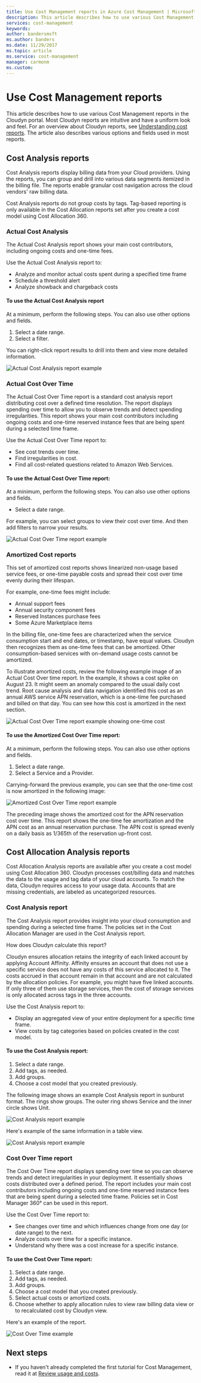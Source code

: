 ```yaml
---
title: Use Cost Management reports in Azure Cost Management | Microsoft Docs
description: This article describes how to use various Cost Management reports in the Cloudyn portal.
services: cost-management
keywords:
author: bandersmsft
ms.author: banders
ms.date: 11/29/2017
ms.topic: article
ms.service: cost-management
manager: carmonm
ms.custom:
---
```


# Use Cost Management reports

This article describes how to use various Cost Management reports in the Cloudyn portal. Most Cloudyn reports are intuitive and have a uniform look and feel. For an overview about Cloudyn reports, see [Understanding cost reports](understading-cost-reports.md). The article also describes various options and fields used in most reports.

## Cost Analysis reports

Cost Analysis reports display billing data from your Cloud providers. Using the reports, you can group and drill into various data segments itemized in the billing file. The reports enable granular cost navigation across the cloud vendors' raw billing data.

Cost Analysis reports do not group costs by tags. Tag-based reporting is only available in the Cost Allocation reports set after you create a cost model using Cost Allocation 360.

### Actual Cost Analysis

The Actual Cost Analysis report shows your main cost contributors, including ongoing costs and one-time fees.

 Use the Actual Cost Analysis report to:

- Analyze and monitor actual costs spent during a specified time frame
- Schedule a threshold alert
- Analyze showback and chargeback costs

#### To use the Actual Cost Analysis report

At a minimum, perform the following steps. You can also use other options and fields.

1. Select a date range.
2. Select a filter.

You can right-click report results to drill into them and view more detailed information.

![Actual Cost Analysis report example](./media/use-reports/actual-cost-analysis.png)

### Actual Cost Over Time

The Actual Cost Over Time report is a standard cost analysis report distributing cost over a defined time resolution. The report displays spending over time to allow you to observe trends and detect spending irregularities. This report shows your main cost contributors including ongoing costs and one-time reserved instance fees that are being spent during a selected time frame.

Use the Actual Cost Over Time report to:

- See cost trends over time.
- Find irregularities in cost.
- Find all cost-related questions related to Amazon Web Services.

#### To use the Actual Cost Over Time report:

At a minimum, perform the following steps. You can also use other options and fields.

- Select a date range.

For example, you can select groups to view their cost over time. And then add filters to narrow your results.

![Actual Cost Over Time report example](./media/use-reports/actual-cost-over-time.png)



### Amortized Cost reports

This set of amortized cost reports shows linearized non-usage based service fees, or one-time payable costs and spread their cost over time evenly during their lifespan.

For example, one-time fees might include:

- Annual support fees
- Annual security component fees
- Reserved Instances purchase fees
- Some Azure Marketplace items

In the billing file, one-time fees are characterized when the service consumption start and end dates, or timestamp, have equal values. Cloudyn then recognizes them as one-time fees that can be amortized. Other consumption-based services with on-demand usage costs cannot be amortized.

To illustrate amortized costs, review the following example image of an Actual Cost Over time report. In the example, it shows a cost spike on August 23. It might seem an anomaly compared to the usual daily cost trend. Root cause analysis and data navigation identified this cost as an annual AWS service APN reservation, which is a one-time fee purchased and billed on that day. You can see how this cost is amortized in the next section.

![Actual Cost Over Time report example showing one-time cost](./media/use-reports/actual-amort-example.png)

#### To use the Amortized Cost Over Time report:

At a minimum, perform the following steps. You can also use other options and fields.

1. Select a date range.
2. Select a Service and a Provider.

Carrying-forward the previous example, you can see that the one-time cost is now amortized in the following image:

![Amortized Cost Over Time report example](./media/use-reports/amort-cost-over-time.png)

The preceding image shows the amortized cost for the APN reservation cost over time. This report shows the one-time fee amortization and the APN cost as an annual reservation purchase. The APN cost is spread evenly on a daily basis as 1/365th of the reservation up-front cost.

## Cost Allocation Analysis reports

Cost Allocation Analysis reports are available after you create a cost model using Cost Allocation 360. Cloudyn processes cost/billing data and matches the data to the usage and tag data of your cloud accounts. To match the data, Cloudyn requires access to your usage data. Accounts that are missing credentials, are labeled as uncategorized resources.

### Cost Analysis report

The Cost Analysis report provides insight into your cloud consumption and spending during a selected time frame. The policies set in the Cost Allocation Manager are used in the Cost Analysis report.

How does Cloudyn calculate this report?

Cloudyn ensures allocation retains the integrity of each linked account by applying Account Affinity. Affinity ensures an account that does not use a specific service does not have any costs of this service allocated to it. The costs accrued in that account remain in that account and are not calculated by the allocation policies. For example, you might have five linked accounts. If only three of them use storage services, then the cost of storage services is only allocated across tags in the three accounts.

 Use the Cost Analysis report to:

- Display an aggregated view of your entire deployment for a specific time frame.
- View costs by tag categories based on policies created in the cost model.

#### To use the Cost Analysis report:

1. Select a date range.
2. Add tags, as needed.
3. Add groups.
4. Choose a cost model that you created previously.

The following image shows an example Cost Analysis report in sunburst format. The rings show groups. The outer ring shows Service and the inner circle shows Unit.

![Cost Analysis report example](./media/use-reports/cost-analysis01.png)



Here's example of the same information in a table view.

![Cost Analysis report example](./media/use-reports/cost-analysis02.png)



### Cost Over Time report

The Cost Over Time report displays spending over time so you can observe trends and detect irregularities in your deployment. It essentially shows costs distributed over a defined period. The report includes your main cost contributors including ongoing costs and one-time reserved instance fees that are being spent during a selected time frame. Policies set in Cost Manager 360° can be used in this report.

Use the Cost Over Time report to:

- See changes over time and which influences change from one day (or date range) to the next.
- Analyze costs over time for a specific instance.
- Understand why there was a cost increase for a specific instance.

#### To use the Cost Over Time report:

1. Select a date range.
2. Add tags, as needed.
3. Add groups.
4. Choose a cost model that you created previously.
5. Select actual costs or amortized costs.
6. Choose whether to apply allocation rules to view raw billing data view or to recalculated cost by Cloudyn view.

Here's an example of the report.

![Cost Over Time example](./media/use-reports/cost-over-time.png)



## Next steps

- If you haven't already completed the first tutorial for Cost Management, read it at [Review usage and costs](tutorial-review-usage.md).
